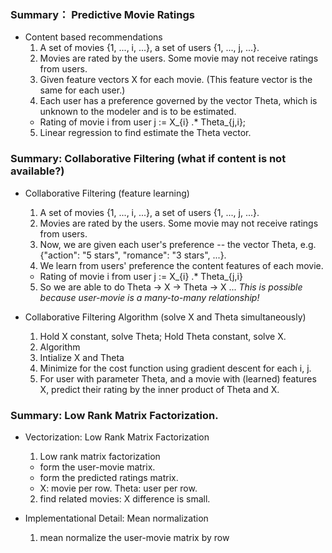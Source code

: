 
### Summary： Predictive Movie Ratings

- Content based recommendations
  1. A set of movies {1, ..., i, ...}, a set of users {1, ..., j, ...}.
  2. Movies are rated by the users. Some movie may not receive ratings from users.
  3. Given feature vectors X for each movie. (This feature vector is the same for each user.)
  4. Each user has a preference governed by the vector Theta, which is unknown to the modeler and is to be estimated.
    - Rating of movie i from user j := X_{i} .* Theta_{j,i};
  5. Linear regression to find estimate the Theta vector.

### Summary: Collaborative Filtering (what if content is not available?)

- Collaborative Filtering (feature learning)
  1. A set of movies {1, ..., i, ...}, a set of users {1, ..., j, ...}.
  2. Movies are rated by the users. Some movie may not receive ratings from users.
  3. Now, we are given each user's preference -- the vector Theta, e.g. {"action": "5 stars", "romance": "3 stars", ...}.
  4. We learn from users' preference the content features of each movie.
    - Rating of movie i from user j := X_{i} .* Theta_{j,i}
  5. So we are able to do Theta -> X -> Theta -> X ... *This is possible because user-movie is a many-to-many relationship!*

- Collaborative Filtering Algorithm (solve X and Theta simultaneously)
  1. Hold X constant, solve Theta; Hold Theta constant, solve X.
  2. Algorithm
    1. Intialize X and Theta
    2. Minimize for the cost function using gradient descent for each i, j.
    3. For user with parameter Theta, and a movie with (learned) features X, predict their rating by the inner product of Theta and X.

### Summary: Low Rank Matrix Factorization.

- Vectorization: Low Rank Matrix Factorization
  1. Low rank matrix factorization
    - form the user-movie matrix.
    - form the predicted ratings matrix.
    - X: movie per row. Theta: user per row.
  2. find related movies: X difference is small.
  
- Implementational Detail: Mean normalization
  1. mean normalize the user-movie matrix by row

